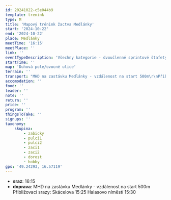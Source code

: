 ```yaml
---
id: 20241022-c5e044b9
template: trenink
type: M
title: 'Mapový trénink žactva Medlánky'
start: '2024-10-22'
end: '2024-10-22'
place: Medlánky
meetTime: '16:15'
meetPlace: ''
link: ''
eventTypeDescription: 'Všechny kategorie - dvoučlenné sprintové štafety, kde každý běží 2x'
startTime: ''
map: 'Duhová pole/ovocné ulice'
terrain: ''
transport: "MHD na zastávku Medlánky - vzdálenost na start 500m\r\nPřibližovací srazy:\r\nSkácelova 15:25\r\nHalasovo níměstí 15:30"
accomodation: ''
food: ''
leader: ''
note: ''
return: ''
price: ''
program: ''
thingsToTake: ''
signups: ''
taxonomy:
    skupina:
        - zabicky
        - pulci1
        - pulci2
        - zaci1
        - zaci2
        - dorost
        - hobby
gps: '49.24293, 16.57119'
---
```


* **sraz**: 16:15
* **doprava**: MHD na zastávku Medlánky - vzdálenost na start 500m
Přibližovací srazy:
Skácelova 15:25
Halasovo níměstí 15:30
